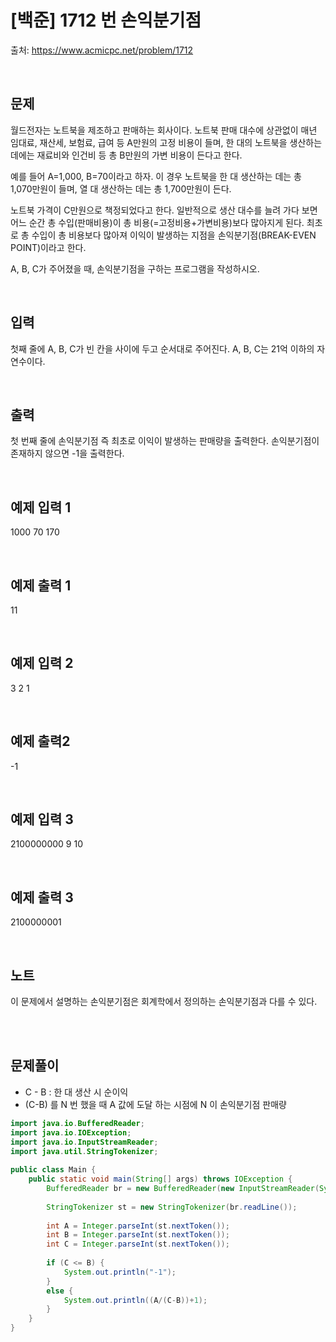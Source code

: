 # [백준] 1712 번 손익분기점

출처: https://www.acmicpc.net/problem/1712

</br>

## 문제
월드전자는 노트북을 제조하고 판매하는 회사이다. 노트북 판매 대수에 상관없이 매년 임대료, 재산세, 보험료, 급여 등 A만원의 고정 비용이 들며, 한 대의 노트북을 생산하는 데에는 재료비와 인건비 등 총 B만원의 가변 비용이 든다고 한다.

예를 들어 A=1,000, B=70이라고 하자. 이 경우 노트북을 한 대 생산하는 데는 총 1,070만원이 들며, 열 대 생산하는 데는 총 1,700만원이 든다.

노트북 가격이 C만원으로 책정되었다고 한다. 일반적으로 생산 대수를 늘려 가다 보면 어느 순간 총 수입(판매비용)이 총 비용(=고정비용+가변비용)보다 많아지게 된다. 최초로 총 수입이 총 비용보다 많아져 이익이 발생하는 지점을 손익분기점(BREAK-EVEN POINT)이라고 한다.

A, B, C가 주어졌을 때, 손익분기점을 구하는 프로그램을 작성하시오.


</br>

## 입력
첫째 줄에 A, B, C가 빈 칸을 사이에 두고 순서대로 주어진다. A, B, C는 21억 이하의 자연수이다.

</br>

## 출력

첫 번째 줄에 손익분기점 즉 최초로 이익이 발생하는 판매량을 출력한다. 손익분기점이 존재하지 않으면 -1을 출력한다.

</br>

## 예제 입력 1
1000 70 170 

</br>

## 예제 출력 1
11

</br>

## 예제 입력 2
3 2 1

</br>

## 예제 출력2
-1

</br>

## 예제 입력 3
2100000000 9 10

</br>

## 예제 출력 3
2100000001

</br>



## 노트
이 문제에서 설명하는 손익분기점은 회계학에서 정의하는 손익분기점과 다를 수 있다.

</br>


</br>

## 문제풀이

- C - B : 한 대 생산 시 순이익
- (C-B) 를 N 번 했을 때 A 값에 도달 하는 시점에 N 이 손익분기점 판매량

```java
import java.io.BufferedReader;
import java.io.IOException;
import java.io.InputStreamReader;
import java.util.StringTokenizer;
 
public class Main {
	public static void main(String[] args) throws IOException {
		BufferedReader br = new BufferedReader(new InputStreamReader(System.in));
 
		StringTokenizer st = new StringTokenizer(br.readLine());
 
		int A = Integer.parseInt(st.nextToken());
		int B = Integer.parseInt(st.nextToken());
		int C = Integer.parseInt(st.nextToken());
 
		if (C <= B) {
			System.out.println("-1");
		} 
		else {
			System.out.println((A/(C-B))+1);
		}
	}
}

```
